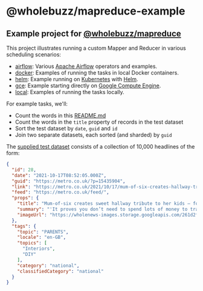 # @wholebuzz/mapreduce-example

## Example project for [@wholebuzz/mapreduce](https://www.npmjs.com/package/@wholebuzz/mapreduce)

This project illustrates running a custom Mapper and Reducer in various scheduling scenarios:

- [airflow](airflow): Various [Apache Airflow](https://airflow.apache.org/) operators and examples.
- [docker](docker): Examples of running the tasks in local Docker containers.
- [helm](helm): Example running on [Kubernetes](https://kubernetes.io/) with [Helm](https://helm.sh/).
- [gce](gce): Example starting directly on [Google Compute Engine](https://cloud.google.com/compute).
- [local](local): Examples of running the tasks locally.

For example tasks, we'll:

- Count the words in this [README.md](README.md)
- Count the words in the `title` property of records in the test dataset
- Sort the test dataset by `date`, `guid` and `id`
- Join two separate datasets, each sorted (and sharded) by `guid` 

The [supplied test dataset](https://github.com/wholebuzz/mapreduce/tree/main/test) consists of
a collection of 10,000 headlines of the form:

```json
{
  "id": 28,
  "date": "2021-10-17T08:52:05.000Z",
  "guid": "https://metro.co.uk/?p=15435904",
  "link": "https://metro.co.uk/2021/10/17/mum-of-six-creates-hallway-tribute-to-her-kids-for-less-than-80-15435904/",
  "feed": "https://metro.co.uk/feed/",
  "props": {
    "title": "Mum-of-six creates sweet hallway tribute to her kids – for less than £80",
    "summary": "'It proves you don’t need to spend lots of money to transform your home.'",
    "imageUrl": "https://wholenews-images.storage.googleapis.com/261d2f38dfd584f5e83130fe504934fb.png"
  },
  "tags": {
    "topic": "PARENTS",
    "locale": "en-GB",
    "topics": [
      "Interiors",
      "DIY"
    ],
    "category": "national",
    "classifiedCategory": "national"
  }
}
```
